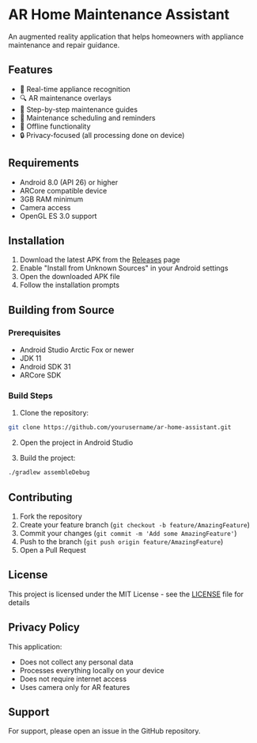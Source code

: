 # AR Home Maintenance Assistant

An augmented reality application that helps homeowners with appliance maintenance and repair guidance.

## Features

- 🎯 Real-time appliance recognition
- 🔍 AR maintenance overlays
- 📝 Step-by-step maintenance guides
- 📅 Maintenance scheduling and reminders
- 📱 Offline functionality
- 🔒 Privacy-focused (all processing done on device)

## Requirements

- Android 8.0 (API 26) or higher
- ARCore compatible device
- 3GB RAM minimum
- Camera access
- OpenGL ES 3.0 support

## Installation

1. Download the latest APK from the [Releases](../../releases) page
2. Enable "Install from Unknown Sources" in your Android settings
3. Open the downloaded APK file
4. Follow the installation prompts

## Building from Source

### Prerequisites
- Android Studio Arctic Fox or newer
- JDK 11
- Android SDK 31
- ARCore SDK

### Build Steps
1. Clone the repository:
```bash
git clone https://github.com/yourusername/ar-home-assistant.git
```

2. Open the project in Android Studio

3. Build the project:
```bash
./gradlew assembleDebug
```

## Contributing

1. Fork the repository
2. Create your feature branch (`git checkout -b feature/AmazingFeature`)
3. Commit your changes (`git commit -m 'Add some AmazingFeature'`)
4. Push to the branch (`git push origin feature/AmazingFeature`)
5. Open a Pull Request

## License

This project is licensed under the MIT License - see the [LICENSE](LICENSE) file for details

## Privacy Policy

This application:
- Does not collect any personal data
- Processes everything locally on your device
- Does not require internet access
- Uses camera only for AR features

## Support

For support, please open an issue in the GitHub repository.
